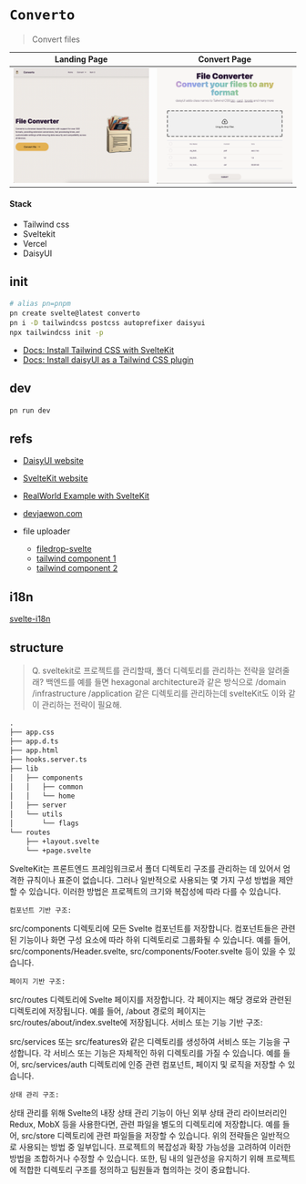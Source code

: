 # `Converto`
> Convert files


|          Landing Page           |          Convert Page           |
| :-----------------------------: | :-----------------------------: |
| ![landing](./static/landing.png) | ![convert](./static/convert.png) |

 

#### Stack

- Tailwind css
- Sveltekit
- Vercel
- DaisyUI

## init

```bash
# alias pn=pnpm
pn create svelte@latest converto
pn i -D tailwindcss postcss autoprefixer daisyui
npx tailwindcss init -p
```

- [Docs: Install Tailwind CSS with SvelteKit](https://tailwindcss.com/docs/guides/sveltekit)
- [Docs: Install daisyUI as a Tailwind CSS plugin](https://daisyui.com/docs/install/)

## dev

```bash
pn run dev
```

## refs

- [DaisyUI website](https://github.com/saadeghi/daisyui/tree/master/src/docs)
- [SvelteKit website](https://github.com/sveltejs/kit/tree/master/sites/kit.svelte.dev)
- [RealWorld Example with SvelteKit](https://github.com/sveltejs/realworld)
- [devjaewon.com](https:github.com/devjaewon/devjaewon.com)

- file uploader
    - [filedrop-svelte](https://github.com/chanced/filedrop-svelte)
    - [tailwind component 1](https://tailwindcomponents.com/component/file-upload-with-drop-on-and-preview)
    - [tailwind component 2](https://tailwindcomponents.com/component/dragdrop-sortable-file-upload)
    

## i18n

[svelte-i18n](https://github.com/kaisermann/svelte-i18n/blob/main/docs/Svelte-Kit.md)


## structure

> Q. sveltekit로 프로젝트를 관리할때, 폴더 디렉토리를 관리하는 전략을 알려줄래?  백엔드를 예를 들면  hexagonal architecture과 같은 방식으로 /domain /infrastructure /application 같은 디렉토리를 관리하는데 svelteKit도 이와 같이 관리하는 전략이 필요해.

```
.
├── app.css
├── app.d.ts
├── app.html
├── hooks.server.ts
├── lib
│   ├── components
│   │   ├── common
│   │   └── home
│   ├── server
│   └── utils
│       └── flags
└── routes
    ├── +layout.svelte
    └── +page.svelte
```


SvelteKit는 프론트엔드 프레임워크로서 폴더 디렉토리 구조를 관리하는 데 있어서 엄격한 규칙이나 표준이 없습니다. 그러나 일반적으로 사용되는 몇 가지 구성 방법을 제안할 수 있습니다. 이러한 방법은 프로젝트의 크기와 복잡성에 따라 다를 수 있습니다.

`컴포넌트 기반 구조:`

src/components 디렉토리에 모든 Svelte 컴포넌트를 저장합니다.
컴포넌트들은 관련된 기능이나 화면 구성 요소에 따라 하위 디렉토리로 그룹화될 수 있습니다.
예를 들어, src/components/Header.svelte, src/components/Footer.svelte 등이 있을 수 있습니다.

`페이지 기반 구조:`

src/routes 디렉토리에 Svelte 페이지를 저장합니다.
각 페이지는 해당 경로와 관련된 디렉토리에 저장됩니다.
예를 들어, /about 경로의 페이지는 src/routes/about/index.svelte에 저장됩니다.
서비스 또는 기능 기반 구조:

src/services 또는 src/features와 같은 디렉토리를 생성하여 서비스 또는 기능을 구성합니다.
각 서비스 또는 기능은 자체적인 하위 디렉토리를 가질 수 있습니다.
예를 들어, src/services/auth 디렉토리에 인증 관련 컴포넌트, 페이지 및 로직을 저장할 수 있습니다.

`상태 관리 구조:`

상태 관리를 위해 Svelte의 내장 상태 관리 기능이 아닌 외부 상태 관리 라이브러리인 Redux, MobX 등을 사용한다면, 관련 파일을 별도의 디렉토리에 저장합니다.
예를 들어, src/store 디렉토리에 관련 파일들을 저장할 수 있습니다.
위의 전략들은 일반적으로 사용되는 방법 중 일부입니다. 프로젝트의 복잡성과 확장 가능성을 고려하여 이러한 방법을 조합하거나 수정할 수 있습니다. 또한, 팀 내의 일관성을 유지하기 위해 프로젝트에 적합한 디렉토리 구조를 정의하고 팀원들과 협의하는 것이 중요합니다.
